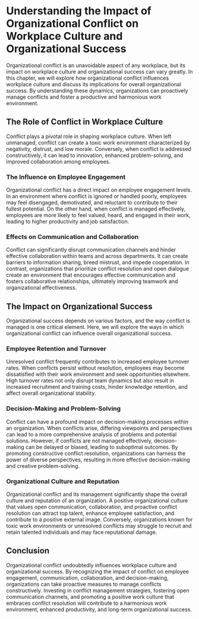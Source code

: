 # Understanding the Impact of Organizational Conflict on Workplace Culture and Organizational Success

Organizational conflict is an unavoidable aspect of any workplace, but its impact on workplace culture and organizational success can vary greatly. In this chapter, we will explore how organizational conflict influences workplace culture and discuss its implications for overall organizational success. By understanding these dynamics, organizations can proactively manage conflicts and foster a productive and harmonious work environment.

## The Role of Conflict in Workplace Culture

Conflict plays a pivotal role in shaping workplace culture. When left unmanaged, conflict can create a toxic work environment characterized by negativity, distrust, and low morale. Conversely, when conflict is addressed constructively, it can lead to innovation, enhanced problem-solving, and improved collaboration among employees.

### The Influence on Employee Engagement

Organizational conflict has a direct impact on employee engagement levels. In an environment where conflict is ignored or handled poorly, employees may feel disengaged, demotivated, and reluctant to contribute to their fullest potential. On the other hand, when conflict is managed effectively, employees are more likely to feel valued, heard, and engaged in their work, leading to higher productivity and job satisfaction.

### Effects on Communication and Collaboration

Conflict can significantly disrupt communication channels and hinder effective collaboration within teams and across departments. It can create barriers to information sharing, breed mistrust, and impede cooperation. In contrast, organizations that prioritize conflict resolution and open dialogue create an environment that encourages effective communication and fosters collaborative relationships, ultimately improving teamwork and organizational effectiveness.

## The Impact on Organizational Success

Organizational success depends on various factors, and the way conflict is managed is one critical element. Here, we will explore the ways in which organizational conflict can influence overall organizational success.

### Employee Retention and Turnover

Unresolved conflict frequently contributes to increased employee turnover rates. When conflicts persist without resolution, employees may become dissatisfied with their work environment and seek opportunities elsewhere. High turnover rates not only disrupt team dynamics but also result in increased recruitment and training costs, hinder knowledge retention, and affect overall organizational stability.

### Decision-Making and Problem-Solving

Conflict can have a profound impact on decision-making processes within an organization. When conflicts arise, differing viewpoints and perspectives can lead to a more comprehensive analysis of problems and potential solutions. However, if conflicts are not managed effectively, decision-making can be delayed or biased, leading to suboptimal outcomes. By promoting constructive conflict resolution, organizations can harness the power of diverse perspectives, resulting in more effective decision-making and creative problem-solving.

### Organizational Culture and Reputation

Organizational conflict and its management significantly shape the overall culture and reputation of an organization. A positive organizational culture that values open communication, collaboration, and proactive conflict resolution can attract top talent, enhance employee satisfaction, and contribute to a positive external image. Conversely, organizations known for toxic work environments or unresolved conflicts may struggle to recruit and retain talented individuals and may face reputational damage.

## Conclusion

Organizational conflict undoubtedly influences workplace culture and organizational success. By recognizing the impact of conflict on employee engagement, communication, collaboration, and decision-making, organizations can take proactive measures to manage conflicts constructively. Investing in conflict management strategies, fostering open communication channels, and promoting a positive work culture that embraces conflict resolution will contribute to a harmonious work environment, enhanced productivity, and long-term organizational success.
